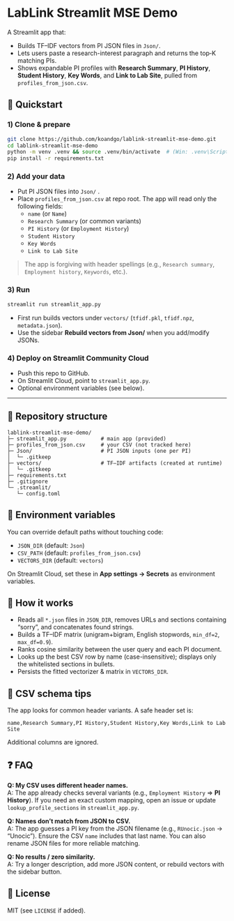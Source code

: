 # LabLink Streamlit MSE Demo

A Streamlit app that:
- Builds TF–IDF vectors from PI JSON files in `Json/`.
- Lets users paste a research-interest paragraph and returns the top‑K matching PIs.
- Shows expandable PI profiles with **Research Summary**, **PI History**, **Student History**, **Key Words**, and **Link to Lab Site**, pulled from `profiles_from_json.csv`.

## 🚀 Quickstart

### 1) Clone & prepare
```bash
git clone https://github.com/koandgo/lablink-streamlit-mse-demo.git
cd lablink-streamlit-mse-demo
python -m venv .venv && source .venv/bin/activate  # (Win: .venv\Scripts\activate)
pip install -r requirements.txt
```

### 2) Add your data
- Put PI JSON files into `Json/` .
- Place `profiles_from_json.csv` at repo root. The app will read only the following fields:
  - `name` (or `Name`)
  - `Research Summary` (or common variants)
  - `PI History` (or `Employment History`)
  - `Student History`
  - `Key Words`
  - `Link to Lab Site`

> The app is forgiving with header spellings (e.g., `Research summary`, `Employment history`, `Keywords`, etc.).

### 3) Run
```bash
streamlit run streamlit_app.py
```
- First run builds vectors under `vectors/` (`tfidf.pkl`, `tfidf.npz`, `metadata.json`).
- Use the sidebar **Rebuild vectors from Json/** when you add/modify JSONs.

### 4) Deploy on Streamlit Community Cloud
- Push this repo to GitHub.
- On Streamlit Cloud, point to `streamlit_app.py`.
- Optional environment variables (see below).

---

## 📁 Repository structure
```
lablink-streamlit-mse-demo/
├─ streamlit_app.py           # main app (provided)
├─ profiles_from_json.csv     # your CSV (not tracked here)
├─ Json/                      # PI JSON inputs (one per PI)
│  └─ .gitkeep
├─ vectors/                   # TF–IDF artifacts (created at runtime)
│  └─ .gitkeep
├─ requirements.txt
├─ .gitignore
└─ .streamlit/
   └─ config.toml
```

## 🔧 Environment variables
You can override default paths without touching code:
- `JSON_DIR` (default: `Json`)
- `CSV_PATH` (default: `profiles_from_json.csv`)
- `VECTORS_DIR` (default: `vectors`)

On Streamlit Cloud, set these in **App settings → Secrets** as environment variables.

## 🧠 How it works
- Reads all `*.json` files in `JSON_DIR`, removes URLs and sections containing “sorry”, and concatenates found strings.
- Builds a TF–IDF matrix (unigram+bigram, English stopwords, `min_df=2`, `max_df=0.9`).
- Ranks cosine similarity between the user query and each PI document.
- Looks up the best CSV row by name (case-insensitive); displays only the whitelisted sections in bullets.
- Persists the fitted vectorizer & matrix in `VECTORS_DIR`.

## 🧪 CSV schema tips
The app looks for common header variants. A safe header set is:
```
name,Research Summary,PI History,Student History,Key Words,Link to Lab Site
```
Additional columns are ignored.

## ❓ FAQ
**Q: My CSV uses different header names.**  
A: The app already checks several variants (e.g., `Employment History` ⇒ **PI History**). If you need an exact custom mapping, open an issue or update `lookup_profile_sections` in `streamlit_app.py`.

**Q: Names don’t match from JSON to CSV.**  
A: The app guesses a PI key from the JSON filename (e.g., `RUnocic.json` → “Unocic”). Ensure the CSV `name` includes that last name. You can also rename JSON files for more reliable matching.

**Q: No results / zero similarity.**  
A: Try a longer description, add more JSON content, or rebuild vectors with the sidebar button.

## 📝 License
MIT (see `LICENSE` if added).
